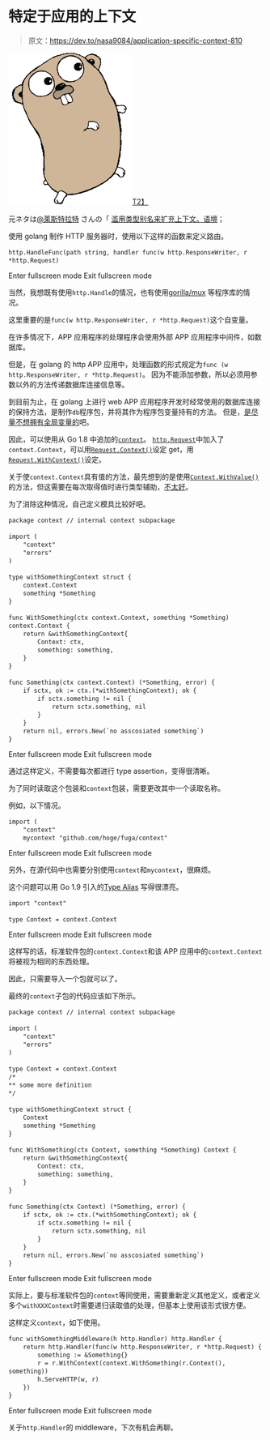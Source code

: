 # 特定于应用的上下文

> 原文：<https://dev.to/nasa9084/application-specific-context-810>

[![Application Specific Context](img/239b7a4e9318adf356b2fb22bcc564b7.png)T2】](https://res.cloudinary.com/practicaldev/image/fetch/s--4NGA80Jf--/c_limit%2Cf_auto%2Cfl_progressive%2Cq_auto%2Cw_880/https://blog.web-apps.tech/conteimg/2017/11/gopher-1.png)

元ネタは[@莱斯特拉特](https://twitter.com/lestrrat) さんの「 [滥用类型别名来扩充上下文。语境](https://medium.com/@lestrrat/abusing-type-aliases-to-augment-context-context-a08a85692fa8)；

使用 golang 制作 HTTP 服务器时，使用以下这样的函数来定义路由。

```
http.HandleFunc(path string, handler func(w http.ResponseWriter, r *http.Request) 
```

Enter fullscreen mode Exit fullscreen mode

当然，我想既有使用`http.Handle`的情况，也有使用[gorilla/mux](https://github.com/gorilla/mux) 等程序库的情况。

这里重要的是`func(w http.ResponseWriter, r *http.Request)`这个自变量。

在许多情况下，APP 应用程序的处理程序会使用外部 APP 应用程序中间件，如数据库。

但是，在 golang 的 http APP 应用中，处理函数的形式规定为`func (w http.ResponseWriter, r *http.Request)`。 因为不能添加参数，所以必须用参数以外的方法传递数据库连接信息等。

到目前为止，在 golang 上进行 web APP 应用程序开发时经常使用的数据库连接的保持方法，是制作`db`程序包，并将其作为程序包变量持有的方法。 但是，[是尽量不想拥有全局变量的](https://dave.cheney.net/2017/06/11/go-without-package-scoped-variables)吧。

因此，可以使用从 Go 1.8 中追加的[`context`](https://golang.org/pkg/context)。 [`http.Request`](https://golang.org/pkg/net/http#Reqeuest)中加入了`context.Context`，可以用[`Request.Context()`](https://golang.org/pkg/net/http#Request.Context)设定 get，用[`Request.WithContext()`](https://golang.org/pkg/net/http#Request.WithContext)设定。

关于使`context.Context`具有值的方法，最先想到的是使用[`Context.WithValue()`](https://golang.org/pkg/context#Context.WithValue)的方法，但这需要在每次取得值时进行类型辅助，[不太好](https://medium.com/@lestrrat/alternative-to-using-context-value-f2efe6bd2788)。

为了消除这种情况，自己定义模具比较好吧。

```
package context // internal context subpackage

import (
    "context"
    "errors"
)

type withSomethingContext struct {
    context.Context
    something *Something
}

func WithSomething(ctx context.Context, something *Something) context.Context {
    return &withSomethingContext{
        Context: ctx,
        something: something,
    }
}

func Something(ctx context.Context) (*Something, error) {
    if sctx, ok := ctx.(*withSomethingContext); ok {
        if sctx.something != nil {
            return sctx.something, nil
        }
    }
    return nil, errors.New(`no asscosiated something`)
} 
```

Enter fullscreen mode Exit fullscreen mode

通过这样定义，不需要每次都进行 type assertion，变得很清晰。

为了同时读取这个包装和`context`包装，需要更改其中一个读取名称。

例如，以下情况。

```
import (
    "context"
    mycontext "github.com/hoge/fuga/context" 
```

Enter fullscreen mode Exit fullscreen mode

另外，在源代码中也需要分别使用`context`和`mycontext`，很麻烦。

这个问题可以用 Go 1.9 引入的[Type Alias](https://golang.org/doc/go1.9#language) 写得很漂亮。

```
import "context"

type Context = context.Context 
```

Enter fullscreen mode Exit fullscreen mode

这样写的话，标准软件包的`context.Context`和该 APP 应用中的`context.Context`将被视为相同的东西处理。

因此，只需要导入一个包就可以了。

最终的`context`子包的代码应该如下所示。

```
package context // internal context subpackage

import (
    "context"
    "errors"
)

type Context = context.Context
/*
** some more definition
*/

type withSomethingContext struct {
    Context
    something *Something
}

func WithSomething(ctx Context, something *Something) Context {
    return &withSomethingContext{
        Context: ctx,
        something: something,
    }
}

func Something(ctx Context) (*Something, error) {
    if sctx, ok := ctx.(*withSomethingContext); ok {
        if sctx.something != nil {
            return sctx.something, nil
        }
    }
    return nil, errors.New(`no asscosiated something`)
} 
```

Enter fullscreen mode Exit fullscreen mode

实际上，要与标准软件包的`context`等同使用，需要重新定义其他定义，或者定义多个`withXXXContext`时需要递归读取值的处理，但基本上使用该形式很方便。

这样定义`context`，如下使用。

```
func withSomethingMiddleware(h http.Handler) http.Handler {
    return http.Handler(func(w http.ResponseWriter, r *http.Request) {
        something := &Something{}
        r = r.WithContext(context.WithSomething(r.Context(), something))
        h.ServeHTTP(w, r)
    })
} 
```

Enter fullscreen mode Exit fullscreen mode

关于`http.Handler`的 middleware，下次有机会再聊。